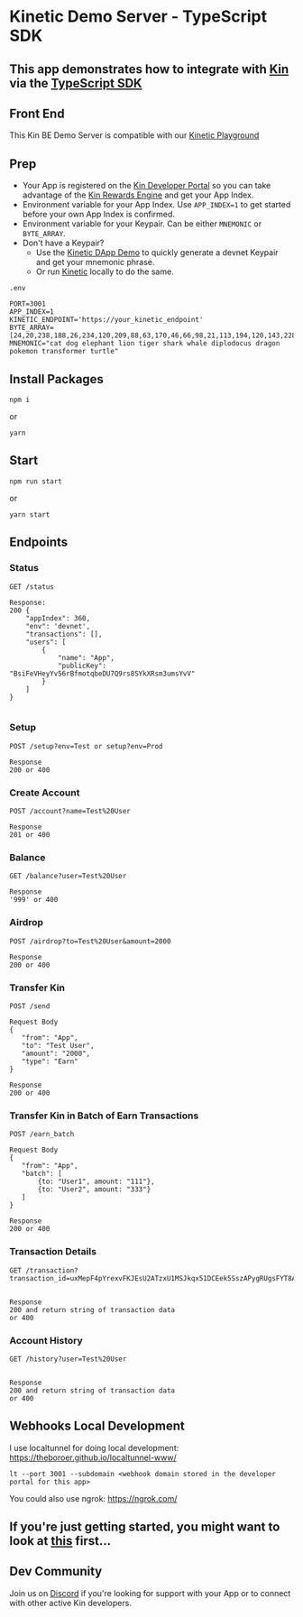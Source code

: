 # Kinetic Demo Server - TypeScript SDK


## This app demonstrates how to integrate with [Kin](https://developer.kin.org/) via the [TypeScript SDK](https://developer.kin.org/docs/developers/typescript)



## Front End
This Kin BE Demo Server is compatible with our [Kinetic Playground](https://github.com/kin-starters/kin-dapp-playground)

## Prep
- Your App is registered on the [Kin Developer Portal](https://portal.kin.org/) so you can take advantage of the [Kin Rewards Engine](https://developer.kin.org/docs/the-kre-explained/) and get your App Index. 
- Environment variable for your App Index. Use `APP_INDEX=1` to get started before your own App Index is confirmed.
- Environment variable for your Keypair. Can be either `MNEMONIC` or `BYTE_ARRAY`. 
- Don't have a Keypair? 
    - Use the [Kinetic DApp Demo](https://github.com/kin-starters/kin-dapp-kinetic) to quickly generate a devnet Keypair and get your mnemonic phrase.
    - Or run [Kinetic](https://developer.kin.org/docs/developers/kinetic-deployment#running-kinetic-locally) locally to do the same.

`.env`

```
PORT=3001
APP_INDEX=1
KINETIC_ENDPOINT='https://your_kinetic_endpoint'
BYTE_ARRAY=[24,20,238,188,26,234,120,209,88,63,170,46,66,98,21,113,194,120,143,228,231,37,91,0,242,32,180,99,243,179,57,144,11,233,235,235,203,20,105,33,47,140,152,253,12,148,72,175,141,253,242,110,225,110,21,211,118,87,99,99,99,99,99,99]
MNEMONIC="cat dog elephant lion tiger shark whale diplodocus dragon pokemon transformer turtle"
```
## Install Packages

```
npm i
```

or

```
yarn
```
## Start

```
npm run start
```

or

```
yarn start
```
## Endpoints
### Status
```
GET /status

Response:
200 {
    "appIndex": 360,
    "env": 'devnet',
    "transactions": [],
    "users": [
        {
            "name": "App",
            "publicKey": "BsiFeVHeyYv56rBfmotqbeDU7Q9rs8SYkXRsm3umsYvV"
        }
    ]
}


```

### Setup
 ```
 POST /setup?env=Test or setup?env=Prod

Response
200 or 400
```
### Create Account
 ```
 POST /account?name=Test%20User

Response
201 or 400
```
### Balance
 ```
 GET /balance?user=Test%20User

Response
'999' or 400
```
### Airdrop
 ```
 POST /airdrop?to=Test%20User&amount=2000

Response
200 or 400
```
### Transfer Kin
 ```
 POST /send

 Request Body
 {
    "from": "App",
    "to": "Test User",
    "amount": "2000",
    "type": "Earn"
}

Response
200 or 400
```
### Transfer Kin in Batch of Earn Transactions
 ```
 POST /earn_batch

 Request Body
 {
    "from": "App",
    "batch": [
        {to: "User1", amount: "111"}, 
        {to: "User2", amount: "333"}
    ]
}

Response
200 or 400
```
### Transaction Details
 ```
 GET /transaction?transaction_id=uxMepF4pYrexvFKJEsU2ATzxU1MSJkqx51DCEek5SszAPygRUgsFYT8Ai6yJYLyKBJuqTd4sBnsC9wDWpCFWXi4


Response
200 and return string of transaction data 
or 400
```
### Account History
 ```
 GET /history?user=Test%20User


Response
200 and return string of transaction data 
or 400
```
## Webhooks Local Development
I use localtunnel for doing local development: https://theboroer.github.io/localtunnel-www/
```
lt --port 3001 --subdomain <webhook domain stored in the developer portal for this app>
```


You could also use ngrok: https://ngrok.com/

## If you're just getting started, you might want to look at [this](https://developer.kin.org/docs/developers) first...

## Dev Community
Join us on [Discord](https://discord.com/invite/kdRyUNmHDn) if you're looking for support with your App or to connect with other active Kin developers.
